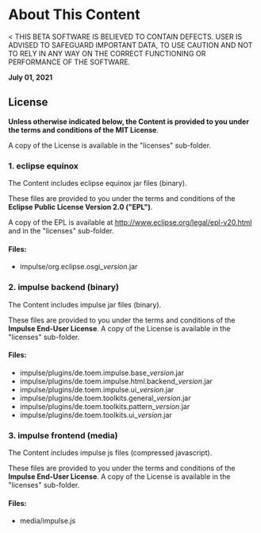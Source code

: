 
# About This Content

< THIS BETA SOFTWARE IS BELIEVED TO CONTAIN DEFECTS. USER IS ADVISED TO SAFEGUARD IMPORTANT DATA, TO USE CAUTION AND NOT TO RELY IN ANY WAY ON THE CORRECT FUNCTIONING OR PERFORMANCE OF THE SOFTWARE.


**July 01, 2021**

## License

**Unless otherwise indicated below, the Content is provided to you under the terms and conditions of the MIT License**. 
    
A copy of the License is available in the "licenses" sub-folder.

### 1. eclipse equinox

The Content includes eclipse equinox jar files (binary).

These files are provided to you under the terms and conditions of the **Eclipse Public License Version 2.0 ("EPL")**. 

A copy of the EPL is available at http://www.eclipse.org/legal/epl-v20.html and in  the "licenses" sub-folder.

#### Files:

* impulse/org.eclipse.osgi_*version*.jar

### 2. impulse backend (binary)

The Content includes impulse jar files (binary).

These files are provided to you under the terms and conditions of the **Impulse End-User License**. A copy of the License is available in the "licenses" sub-folder.

#### Files:

* impulse/plugins/de.toem.impulse.base_*version*.jar
* impulse/plugins/de.toem.impulse.html.backend_*version*.jar
* impulse/plugins/de.toem.impulse.ui_*version*.jar
* impulse/plugins/de.toem.toolkits.general_*version*.jar
* impulse/plugins/de.toem.toolkits.pattern_*version*.jar
* impulse/plugins/de.toem.toolkits.ui_*version*.jar

### 3. impulse frontend (media)

The Content includes impulse js files (compressed javascript).

These files are provided to you under the terms and conditions of the **Impulse End-User License**. A copy of the License is available in the "licenses" sub-folder.

#### Files:

* media/impulse.js


